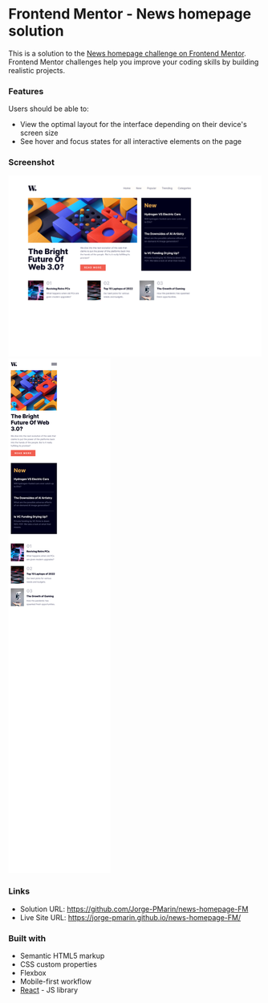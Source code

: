 # Frontend Mentor - News homepage solution

This is a solution to the [News homepage challenge on Frontend Mentor](https://www.frontendmentor.io/challenges/news-homepage-H6SWTa1MFl). Frontend Mentor challenges help you improve your coding skills by building realistic projects.

### Features

Users should be able to:

- View the optimal layout for the interface depending on their device's screen size
- See hover and focus states for all interactive elements on the page

### Screenshot

![desktop-design](./my-design/my-design-desktop.png)
![mobile-design](./my-design/my-design-mobile.png)

### Links

- Solution URL: https://github.com/Jorge-PMarin/news-homepage-FM
- Live Site URL: https://jorge-pmarin.github.io/news-homepage-FM/

### Built with

- Semantic HTML5 markup
- CSS custom properties
- Flexbox
- Mobile-first workflow
- [React](https://reactjs.org/) - JS library
